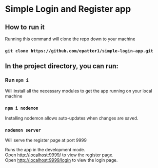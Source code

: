 # Simple Login and Register app

## How to run it

Running this command will clone the repo down to your machine
### `git clone https://github.com/epatter1/simple-login-app.git`

## In the project directory, you can run:

### Run `npm i` 
Will install all the necessary modules to get the app running on your local machine

### `npm i nodemon`
Installing nodemon allows auto-updates when changes are saved.

### `nodemon server`
Will serve the register page at port 9999

Runs the app in the development mode.\
Open [http://localhost:9999/](http://localhost:9999/) to view the register page.\
Open [http://localhost:9999/login](http://localhost:9999/login.html) to view the login page.
